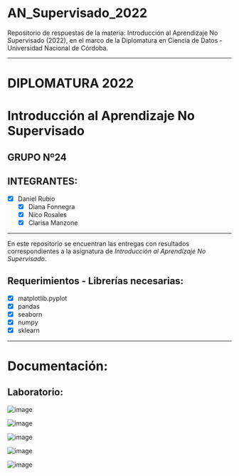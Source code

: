 # AN_Supervisado_2022
Repositorio de respuestas de la materia: Introducción al Aprendizaje No Supervisado (2022), en el marco de la Diplomatura en Ciencia de Datos - Universidad Nacional de Córdoba.

----   

# **DIPLOMATURA 2022**

# Introducción al Aprendizaje No Supervisado

## GRUPO Nº24

## INTEGRANTES:

- [x] Daniel Rubio
   - [x] Diana Fonnegra
   - [x] Nico Rosales    
   - [x] Clarisa Manzone

----   
En este repositorio se encuentran las entregas con resultados correspondientes a la asignatura de _Introducción al Aprendizaje No Supervisado_.

## **Requerimientos - Librerías necesarias**:
   - [x] matplotlib.pyplot
   - [x] pandas
   - [x] seaborn
   - [x] numpy
   - [x] sklearn
----

# Documentación:
## Laboratorio:


![image](https://user-images.githubusercontent.com/11649711/189544417-e078bb04-a14b-4acd-b8b9-c734d1b3c7c2.png)

![image](https://user-images.githubusercontent.com/11649711/189544428-538b9979-c40b-40d4-a94d-b05728b159f9.png)


![image](https://user-images.githubusercontent.com/11649711/189544444-3e5c0e77-e1a1-4eec-8991-498fce2c09af.png)

![image](https://user-images.githubusercontent.com/11649711/189766199-25330654-a791-48ea-b2c9-67eba0696315.png)

![image](https://user-images.githubusercontent.com/11649711/189766228-b330f00e-ebb6-462d-a744-668150873c6d.png)




